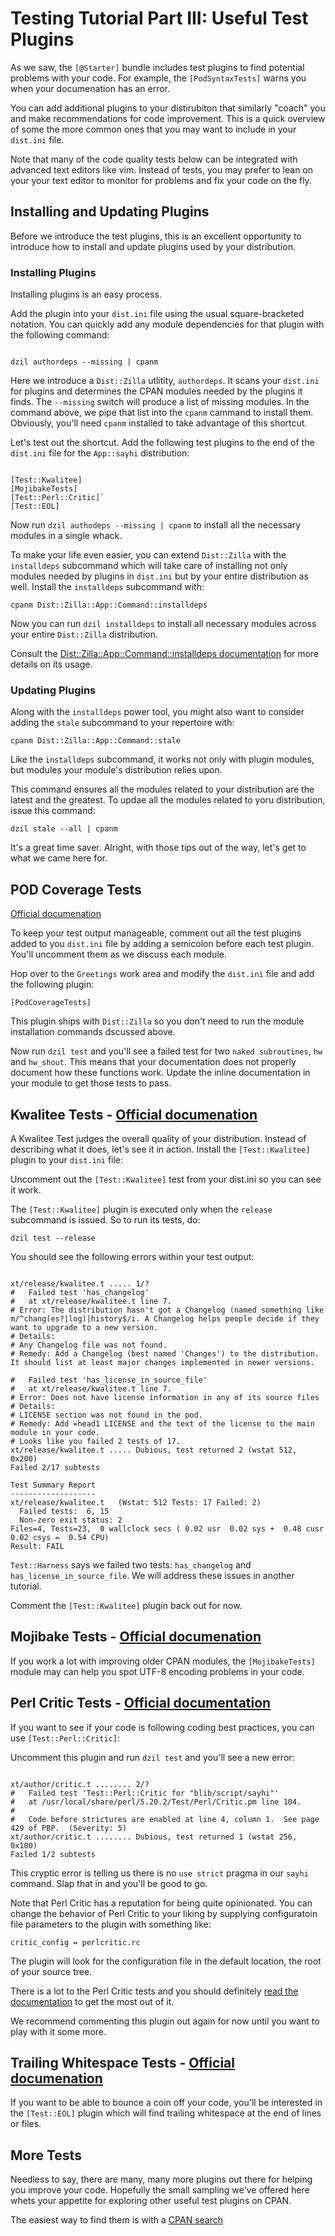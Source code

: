 # Testing Tutorial Part III: Useful Test Plugins

As we saw, the `[@Starter]` bundle includes test plugins to find potential
problems with your code. For example, the `[PodSyntaxTests]` warns you when your
documenation has an error.

You can add additional plugins to your distirubiton that similarly "coach" you
and make recommendations for code improvement. This is a quick overview of some
the more common ones that you may want to include in your `dist.ini` file.

Note that many of the code quality tests below can be integrated with advanced
text editors like vim. Instead of tests, you may prefer to lean on your
your text editor to monitor for problems and fix your code on the fly.

## Installing and Updating Plugins

Before we introduce the test plugins, this is an excellent opportunity to
introduce how to install and update plugins used by your distribution.

### Installing Plugins

Installing plugins is an easy process.

Add the plugin into your `dist.ini` file using the usual square-bracketed
notation. You can quickly add any module dependencies for that plugin with the
following command:

```

dzil authordeps --missing | cpanm

```

Here we introduce a `Dist::Zilla` utlitity, `authordeps`. It scans your
`dist.ini` for plugins and determines the CPAN modules needed by the plugins it
finds. The `--missing` switch will produce a list of missing modules. In the
command above, we pipe that list into the `cpanm` cammand to install them.
Obviously, you'll need `cpanm` installed to take advantage of this shortcut.

Let's test out the shortcut. Add the following test plugins to the end of the
`dist.ini` file for the `App::sayhi` distribution:

```

[Test::Kwalitee]
[MojibakeTests]
[Test::Perl::Critic]`
[Test::EOL]

```

Now run `dzil authodeps --missing | cpanm` to install all the necessary modules
in a single whack.

To make your life even easier, you can extend `Dist::Zilla` with the
`installdeps` subcommand which will take care of installing not only modules
needed by plugins in `dist.ini` but by your entire distribution as well. Install
the `installdeps` subcommand with:

`cpanm Dist::Zilla::App::Command::installdeps`

Now you can run `dzil installdeps` to install all necessary modules across your
entire `Dist::Zilla` distribution.

Consult the
 [Dist::Zilla::App::Command::installdeps documentation](https://metacpan.org/pod/Dist::Zilla::App::Command::installdeps)
for more details on its usage.

### Updating Plugins

Along with the `installdeps` power tool, you might also want to consider adding
the `stale` subcommand to your repertoire with:

`cpanm Dist::Zilla::App::Command::stale`

Like the `installdeps` subcommand, it works not only with plugin modules, but
modules your module's distribution relies upon.

This command ensures all the modules related to your distribution are the latest
and the greatest. To updae all the modules related to yoru distribution, issue
this command:

`dzil stale --all | cpanm`

It's a great time saver. Alright, with those tips out of the way, let's get to
what we came here for.

## POD Coverage Tests

[Official documenation](https://metacpan.org/pod/Dist::Zilla::Plugin::PodCoverageTests)

To keep your test output manageable, comment out all the test plugins added to
you `dist.ini` file by adding a semicolon before each test plugin. You'll
uncomment them as we discuss each module.

Hop over to the `Greetings` work area and modify the `dist.ini` file and add the
following plugin:

`[PodCoverageTests]`

This plugin ships with `Dist::Zilla` so you don't need to run the module
installation commands dscussed above.

Now run `dzil test` and you'll see a failed test for two `naked subroutines`,
`hw` and `hw_shout`. This means that your documentation does not properly
document how these functions work. Update the inline documentation in your
module to get those tests to pass.

## Kwalitee Tests - [Official documenation](https://metacpan.org/pod/Dist::Zilla::Plugin::Test::Kwalitee)

A Kwalitee Test judges the overall quality of your distribution. Instead of
describing what it does, let's see it in action. Install the `[Test::Kwalitee]`
plugin to your `dist.ini` file:

Uncomment out the `[Test::Kwalitee]` test from your dist.ini so you can see it
work.

The `[Test::Kwalitee]` plugin is executed only when the `release` subcommand is issued.
So to run its tests, do:

`dzil test --release`

You should see the following errors within your test output:

```

xt/release/kwalitee.t ..... 1/?
#   Failed test 'has_changelog'
#   at xt/release/kwalitee.t line 7.
# Error: The distribution hasn't got a Changelog (named something like m/^chang(es?|log)|history$/i. A Changelog helps people decide if they want to upgrade to a new version.
# Details:
# Any Changelog file was not found.
# Remedy: Add a Changelog (best named 'Changes') to the distribution. It should list at least major changes implemented in newer versions.

#   Failed test 'has_license_in_source_file'
#   at xt/release/kwalitee.t line 7.
# Error: Does not have license information in any of its source files
# Details:
# LICENSE section was not found in the pod.
# Remedy: Add =head1 LICENSE and the text of the license to the main module in your code.
# Looks like you failed 2 tests of 17.
xt/release/kwalitee.t ..... Dubious, test returned 2 (wstat 512, 0x200)
Failed 2/17 subtests

Test Summary Report
-------------------
xt/release/kwalitee.t   (Wstat: 512 Tests: 17 Failed: 2)
  Failed tests:  6, 15
  Non-zero exit status: 2
Files=4, Tests=23,  0 wallclock secs ( 0.02 usr  0.02 sys +  0.48 cusr  0.02 csys =  0.54 CPU)
Result: FAIL

```

`Test::Harness` says we failed two tests: `has_changelog` and
`has_license_in_source_file`. We will address these issues in another tutorial.

Comment the `[Test::Kwalitee]` plugin back out for now.

## Mojibake Tests - [Official documenation](https://metacpan.org/pod/Dist::Zilla::Plugin::MojibakeTests)

If you work a lot with improving older CPAN modules, the `[MojibakeTests]` module may can help
you spot UTF-8 encoding problems in your code.

## Perl Critic Tests - [Official documentation](https://metacpan.org/pod/Test::Perl::Critic) 

If you want to see if your code is following coding best practices, you can use
`[Test::Perl::Critic]`:

Uncomment this plugin and run `dzil test` and you'll see a new error:

```

xt/author/critic.t ........ 2/?
#   Failed test 'Test::Perl::Critic for "blib/script/sayhi"'
#   at /usr/local/share/perl/5.20.2/Test/Perl/Critic.pm line 104.
#
#   Code before strictures are enabled at line 4, column 1.  See page 429 of PBP.  (Severity: 5)
xt/author/critic.t ........ Dubious, test returned 1 (wstat 256, 0x100)
Failed 1/2 subtests

```

This cryptic error is telling us there is no `use strict` pragma in our `sayhi`
command.  Slap that in and you'll be good to go.

Note that Perl Critic has a reputation for being quite opinionated. You can
change the behavior of Perl Critic to your liking by supplying configuratoin
file parameters to the plugin with something like:

`critic_config = perlcritic.rc`

The plugin will look for the configuration file in the default location, the
root of your source tree.

There is a lot to the Perl Critic tests and you should definitely [read the
documentation](https://metacpan.org/pod/Test::Perl::Critic) to get the most out
of it.

We recommend commenting this plugin out again for now until you want to play
with it some more.

## Trailing Whitespace Tests - [Official documenation](https://metacpan.org/pod/Dist::Zilla::Plugin::Test::EOL)

If you want to be able to bounce a coin off your code, you'll be interested in
the `[Test::EOL]` plugin which will find trailing whitespace at the
end of lines or files.

## More Tests

Needless to say, there are many, many more plugins out there for helping you
improve your code. Hopefully the small sampling we've offered here whets your
appetite for exploring other useful test plugins on CPAN.

The easiest way to find them is with a [CPAN
search](https://metacpan.org/search?q=dist%3A%3AZilla%3A%3ATest)
